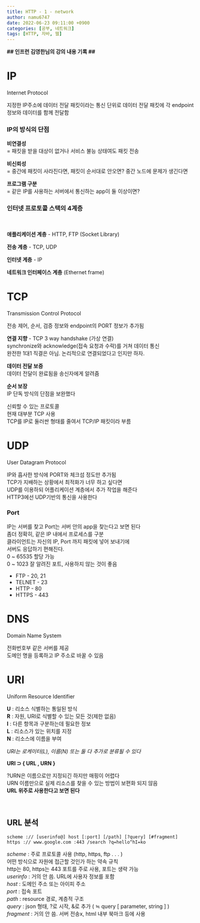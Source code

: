 ```yaml
---
title: HTTP - 1 - network
author: namu6747
date: 2022-06-23 09:11:00 +0900
categories: [공부, 네트워크]
tags: [HTTP, 자바, 웹]
---
```


**## 인프런 김영한님의 강의 내용 기록 ##**

# IP 
Internet Protocol   

지정한 IP주소에 데이터 전달
패킷이라는 통신 단위로 데이터 전달
패킷에 각 endpoint 정보와 데이터를 함께 전달함

### IP의 방식의 단점
**비연결성**
<br/>
= 패킷을 받을 대상이 없거나 서비스 불능 상태여도 패킷 전송
<br/>

**비신뢰성**
<br/>
= 중간에 패킷이 사라진다면, 패킷이 순서대로 안오면?
	중간 노드에 문제가 생긴다면
<br/>

**프로그램 구분**
<br/>
= 같은 IP를 사용하는 서버에서 통신하는 app이 둘 이상이면?
<br/>

### 인터넷 프로토콜 스택의 4계층
<br/>

**애플리케이션 계층** - HTTP, FTP (Socket Library)
<br/>

**전송 계층** - TCP, UDP
<br/>

**인터넷 계층** - IP
<br/>

**네트워크 인터페이스 계층** (Ethernet frame)
<br/>


# TCP 
Transmission Control Protocol   

전송 제어, 순서, 검증 정보와 endpoint의 PORT 정보가 추가됨   

**연결 지향** - TCP 3 way handshake (가상 연결)   
synchronize와 acknowledge(접속 요청과 수락)를 거쳐 데이터 통신   
완전한 1대1 직결은 아님. 논리적으로 연결되었다고 인지만 하자.


**데이터 전달 보증**   
데이터 전달이 완료됨을 송신자에게 알려줌   

**순서 보장**   
IP 단독 방식의 단점을 보완했다

신뢰할 수 있는 프로토콜   
현재 대부분 TCP 사용   
TCP를 IP로 둘러싼 형태를 줄여서 TCP/IP 패킷이라 부름   


# UDP
User Datagram Protocol   

IP와 흡사한 방식에 PORT와 체크섬 정도만 추가됨   
TCP가 지배하는 상황에서 최적화가 너무 하고 싶다면   
UDP를 이용하되 어플리케이션 계층에서 추가 작업을 해준다   
HTTP3에선 UDP기반의 통신을 사용한다


### Port
IP는 서버를 찾고 Port는 서버 안의 app을 찾는다고 보면 된다   
좀더 정확히, 같은 IP 내에서 프로세스를 구분   
클라이언트는 자신의 IP, Port 까지 패킷에 넣어 보내기에   
서버도 응답하기 편해진다.   
0 ~ 65535 할당 가능   
0 ~ 1023 잘 알려진 포트, 사용하지 않는 것이 좋음   
* FTP - 20, 21   
* TELNET - 23   
* HTTP - 80   
* HTTPS - 443   


# DNS 
Domain Name System   

전화번호부 같은 서버를 제공   
도메인 명을 등록하고 IP 주소로 바꿀 수 있음   


# URI 
Uniform Resource Identifier   

**U** : 리소스 식별하는 통일된 방식   
**R** : 자원, URI로 식별할 수 있는 모든 것(제한 없음)   
**I** : 다른 항목과 구분하는데 필요한 정보   
**L** : 리소스가 있는 위치를 지정   
**N** : 리소스에 이름을 부여   

*URI는 로케이터(L), 이름(N) 또는 둘 다 추가로 분류될 수 있다*

**URI ⊃ { URL , URN }**   

?URN은 이름으로만 지정되긴 하지만 매핑이 어렵다   
URN 이름만으로 실제 리소스를 찾을 수 있는 방법이 보편화 되지 않음   
**URL 위주로 사용한다고 보면 된다**

<br/>

## URL 분석
``` 
scheme :// [userinfo@] host [:port] [/path] [?query] [#fragment]
https :// www.google.com :443 /search ?q=hello^hI=ko
```

*scheme* : 주로 프로토콜 사용 (http, https, ftp . . . )   
어떤 방식으로 자원에 접근할 것인가 하는 약속 규칙   
http는 80, https는 443 포트를 주로 사용, 포트는 생략 가능   
*userinfo* :  거의 안 씀. URL에 사용자 정보를 포함   
*host* : 도메인 주소 또는 아이피 주소   
*port* : 접속 포트   
*path* : resource 경로, 계층적 구조   
*query* : json 형태, ?로 시작, &로 추가 ( ≒ query [ parameter, string ] )   
*fragment* : 거의 안 씀. 서버 전송x, html 내부 북마크 등에 사용   
